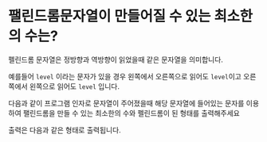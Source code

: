 # 팰린드롬문자열이 만들어질 수 있는 최소한의 수는?

펠린드롬 문자열은 정방향과 역방향이 읽었을때 같은 문자열을 의미합니다.

예를들어 `level` 이라는 문자가 있을 경우 왼쪽에서 오른쪽으로 읽어도 `level`이고 오른쪽에서 왼쪽으로 읽어도 `level` 입니다.

다음과 같이 프로그램 인자로 문자열이 주어졌을때 해당 문자열에 들어있는 문자를 이용하여 팰린드롬을 만들 수 있는 최소한의 수와 펠린드롬이 된 형태를 출력해주세요

출력은 다음과 같은 형태로 출력됩니다.
